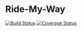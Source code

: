 # Ride-My-Way

[![Build Status](https://travis-ci.com/kleva-j/Ride-My-Way.svg?branch=master)](https://travis-ci.com/kleva-j/Ride-My-Way)
[![Coverage Status](https://coveralls.io/repos/github/kleva-j/Ride-My-Way/badge.svg?branch=develop)](https://coveralls.io/github/kleva-j/Ride-My-Way?branch=master)